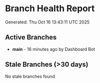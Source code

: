 # Branch Health Report
Generated: Thu Oct 16 13:43:11 UTC 2025

## Active Branches
- **main** - 16 minutes ago by Dashboard Bot

## Stale Branches (>30 days)
No stale branches found
